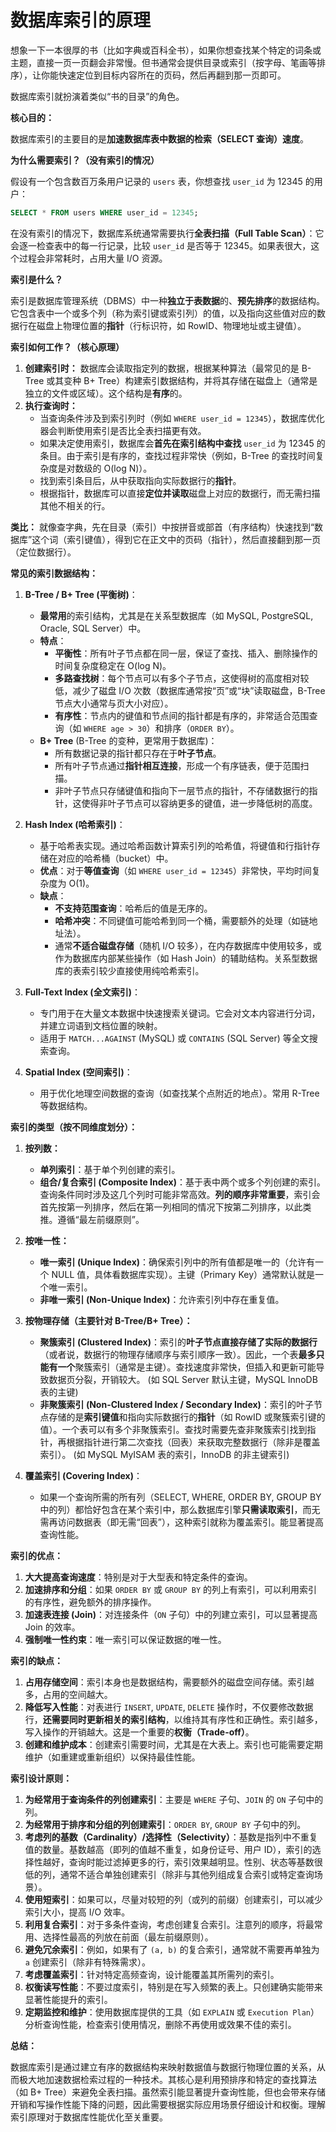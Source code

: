 # 数据库索引的原理

想象一下一本很厚的书（比如字典或百科全书），如果你想查找某个特定的词条或主题，直接一页一页翻会非常慢。但书通常会提供目录或索引（按字母、笔画等排序），让你能快速定位到目标内容所在的页码，然后再翻到那一页即可。

数据库索引就扮演着类似“书的目录”的角色。

**核心目的：**

数据库索引的主要目的是**加速数据库表中数据的检索（SELECT 查询）速度**。

**为什么需要索引？（没有索引的情况）**

假设有一个包含数百万条用户记录的 `users` 表，你想查找 `user_id` 为 12345 的用户：

```sql
SELECT * FROM users WHERE user_id = 12345;
```

在没有索引的情况下，数据库系统通常需要执行**全表扫描（Full Table Scan）**：它会逐一检查表中的每一行记录，比较 `user_id` 是否等于 12345。如果表很大，这个过程会非常耗时，占用大量 I/O 资源。

**索引是什么？**

索引是数据库管理系统（DBMS）中一种**独立于表数据**的、**预先排序**的数据结构。它包含表中一个或多个列（称为索引键或索引列）的值，以及指向这些值对应的数据行在磁盘上物理位置的**指针**（行标识符，如 RowID、物理地址或主键值）。

**索引如何工作？（核心原理）**

1.  **创建索引时：** 数据库会读取指定列的数据，根据某种算法（最常见的是 B-Tree 或其变种 B+ Tree）构建索引数据结构，并将其存储在磁盘上（通常是独立的文件或区域）。这个结构是**有序**的。
2.  **执行查询时：**
    *   当查询条件涉及到索引列时（例如 `WHERE user_id = 12345`），数据库优化器会判断使用索引是否比全表扫描更有效。
    *   如果决定使用索引，数据库会**首先在索引结构中查找** `user_id` 为 12345 的条目。由于索引是有序的，查找过程非常快（例如，B-Tree 的查找时间复杂度是对数级的 O(log N)）。
    *   找到索引条目后，从中获取指向实际数据行的**指针**。
    *   根据指针，数据库可以直接**定位并读取**磁盘上对应的数据行，而无需扫描其他不相关的行。

**类比：** 就像查字典，先在目录（索引）中按拼音或部首（有序结构）快速找到“数据库”这个词（索引键值），得到它在正文中的页码（指针），然后直接翻到那一页（定位数据行）。

**常见的索引数据结构：**

1.  **B-Tree / B+ Tree (平衡树)**：
    *   **最常用**的索引结构，尤其是在关系型数据库（如 MySQL, PostgreSQL, Oracle, SQL Server）中。
    *   **特点**：
        *   **平衡性**：所有叶子节点都在同一层，保证了查找、插入、删除操作的时间复杂度稳定在 O(log N)。
        *   **多路查找树**：每个节点可以有多个子节点，这使得树的高度相对较低，减少了磁盘 I/O 次数（数据库通常按“页”或“块”读取磁盘，B-Tree 节点大小通常与页大小对应）。
        *   **有序性**：节点内的键值和节点间的指针都是有序的，非常适合范围查询（如 `WHERE age > 30`）和排序（`ORDER BY`）。
    *   **B+ Tree** (B-Tree 的变种，更常用于数据库)：
        *   所有数据记录的指针都只存在于**叶子节点**。
        *   所有叶子节点通过**指针相互连接**，形成一个有序链表，便于范围扫描。
        *   非叶子节点只存储键值和指向下一层节点的指针，不存储数据行的指针，这使得非叶子节点可以容纳更多的键值，进一步降低树的高度。

2.  **Hash Index (哈希索引)**：
    *   基于哈希表实现。通过哈希函数计算索引列的哈希值，将键值和行指针存储在对应的哈希桶（bucket）中。
    *   **优点**：对于**等值查询**（如 `WHERE user_id = 12345`）非常快，平均时间复杂度为 O(1)。
    *   **缺点**：
        *   **不支持范围查询**：哈希后的值是无序的。
        *   **哈希冲突**：不同键值可能哈希到同一个桶，需要额外的处理（如链地址法）。
        *   通常**不适合磁盘存储**（随机 I/O 较多），在内存数据库中使用较多，或作为数据库内部某些操作（如 Hash Join）的辅助结构。关系型数据库的表索引较少直接使用纯哈希索引。

3.  **Full-Text Index (全文索引)**：
    *   专门用于在大量文本数据中快速搜索关键词。它会对文本内容进行分词，并建立词语到文档位置的映射。
    *   适用于 `MATCH...AGAINST` (MySQL) 或 `CONTAINS` (SQL Server) 等全文搜索查询。

4.  **Spatial Index (空间索引)**：
    *   用于优化地理空间数据的查询（如查找某个点附近的地点）。常用 R-Tree 等数据结构。

**索引的类型（按不同维度划分）：**

1.  **按列数：**
    *   **单列索引**：基于单个列创建的索引。
    *   **组合/复合索引 (Composite Index)**：基于表中两个或多个列创建的索引。查询条件同时涉及这几个列时可能非常高效。**列的顺序非常重要**，索引会首先按第一列排序，然后在第一列相同的情况下按第二列排序，以此类推。遵循“最左前缀原则”。

2.  **按唯一性：**
    *   **唯一索引 (Unique Index)**：确保索引列中的所有值都是唯一的（允许有一个 NULL 值，具体看数据库实现）。主键（Primary Key）通常默认就是一个唯一索引。
    *   **非唯一索引 (Non-Unique Index)**：允许索引列中存在重复值。

3.  **按物理存储（主要针对 B-Tree/B+ Tree）：**
    *   **聚簇索引 (Clustered Index)**：索引的**叶子节点直接存储了实际的数据行**（或者说，数据行的物理存储顺序与索引顺序一致）。因此，一个表**最多只能有一个**聚簇索引（通常是主键）。查找速度非常快，但插入和更新可能导致数据页分裂，开销较大。 (如 SQL Server 默认主键，MySQL InnoDB 表的主键)
    *   **非聚簇索引 (Non-Clustered Index / Secondary Index)**：索引的叶子节点存储的是**索引键值**和指向实际数据行的**指针**（如 RowID 或聚簇索引键的值）。一个表可以有多个非聚簇索引。查找时需要先查非聚簇索引找到指针，再根据指针进行第二次查找（回表）来获取完整数据行（除非是覆盖索引）。 (如 MySQL MyISAM 表的索引，InnoDB 的非主键索引)

4.  **覆盖索引 (Covering Index)**：
    *   如果一个查询所需的所有列（SELECT, WHERE, ORDER BY, GROUP BY 中的列）都恰好包含在某个索引中，那么数据库引擎**只需读取索引**，而无需再访问数据表（即无需“回表”），这种索引就称为覆盖索引。能显著提高查询性能。

**索引的优点：**

1.  **大大提高查询速度**：特别是对于大型表和特定条件的查询。
2.  **加速排序和分组**：如果 `ORDER BY` 或 `GROUP BY` 的列上有索引，可以利用索引的有序性，避免额外的排序操作。
3.  **加速表连接 (Join)**：对连接条件（`ON` 子句）中的列建立索引，可以显著提高 Join 的效率。
4.  **强制唯一性约束**：唯一索引可以保证数据的唯一性。

**索引的缺点：**

1.  **占用存储空间**：索引本身也是数据结构，需要额外的磁盘空间存储。索引越多，占用的空间越大。
2.  **降低写入性能**：对表进行 `INSERT`, `UPDATE`, `DELETE` 操作时，不仅要修改数据行，**还需要同时更新相关的索引结构**，以维持其有序性和正确性。索引越多，写入操作的开销越大。这是一个重要的**权衡（Trade-off）**。
3.  **创建和维护成本**：创建索引需要时间，尤其是在大表上。索引也可能需要定期维护（如重建或重新组织）以保持最佳性能。

**索引设计原则：**

1.  **为经常用于查询条件的列创建索引**：主要是 `WHERE` 子句、`JOIN` 的 `ON` 子句中的列。
2.  **为经常用于排序和分组的列创建索引**：`ORDER BY`, `GROUP BY` 子句中的列。
3.  **考虑列的基数（Cardinality）/选择性（Selectivity）**：基数是指列中不重复值的数量。基数越高（即列的值越不重复，如身份证号、用户 ID），索引的选择性越好，查询时能过滤掉更多的行，索引效果越明显。性别、状态等基数很低的列，通常不适合单独创建索引（除非与其他列组成复合索引或特定查询场景）。
4.  **使用短索引**：如果可以，尽量对较短的列（或列的前缀）创建索引，可以减少索引大小，提高 I/O 效率。
5.  **利用复合索引**：对于多条件查询，考虑创建复合索引。注意列的顺序，将最常用、选择性最高的列放在前面（最左前缀原则）。
6.  **避免冗余索引**：例如，如果有了 `(a, b)` 的复合索引，通常就不需要再单独为 `a` 创建索引（除非有特殊需求）。
7.  **考虑覆盖索引**：针对特定高频查询，设计能覆盖其所需列的索引。
8.  **权衡读写性能**：不要过度索引，特别是在写入频繁的表上。只创建确实能带来显著性能提升的索引。
9.  **定期监控和维护**：使用数据库提供的工具（如 `EXPLAIN` 或 `Execution Plan`）分析查询性能，检查索引使用情况，删除不再使用或效果不佳的索引。

**总结：**

数据库索引是通过建立有序的数据结构来映射数据值与数据行物理位置的关系，从而极大地加速数据检索过程的一种技术。其核心是利用预排序和特定的查找算法（如 B+ Tree）来避免全表扫描。虽然索引能显著提升查询性能，但也会带来存储开销和写操作性能下降的问题，因此需要根据实际应用场景仔细设计和权衡。理解索引原理对于数据库性能优化至关重要。